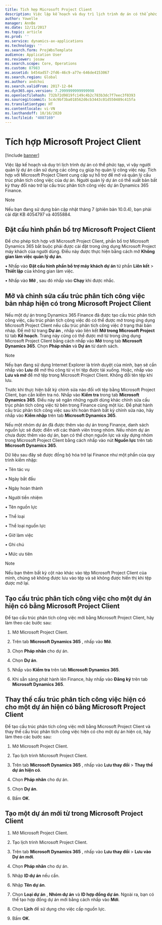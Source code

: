 ```yaml
---
title: Tích hợp Microsoft Project Client
description: Việc lập kế hoạch và duy trì lịch trình dự án có thể phức tạp, vì vậy người quản lý dự án cần sử dụng các công cụ giúp họ quản lý công việc này. Tích hợp với Microsoft Project Client cung cấp sự hỗ trợ để mở và quản lý cấu trúc phân tích công việc của dự án.
author: Yowelle
manager: AnnBe
ms.date: 12/11/2017
ms.topic: article
ms.prod: ''
ms.service: dynamics-ax-applications
ms.technology: ''
ms.search.form: ProjWbsTemplate
audience: Application User
ms.reviewer: josaw
ms.search.scope: Core, Operations
ms.custom: 87983
ms.assetid: b454ad57-2fd6-46c9-a77e-646de4153067
ms.search.region: Global
ms.author: andchoi
ms.search.validFrom: 2017-12-04
ms.dyn365.ops.version: 7.2999999999999998
ms.openlocfilehash: 732b72d9819fc149c4b2c783b3dc7f7eec3f0393
ms.sourcegitcommit: 5c4c9bf3ba018562d6cb3443c01d550489c415fa
ms.translationtype: HT
ms.contentlocale: vi-VN
ms.lasthandoff: 10/16/2020
ms.locfileid: "4087169"
---
```

# <a name="microsoft-project-client-integration"></a>Tích hợp Microsoft Project Client

[!include [banner](../includes/banner.md)]

Việc lập kế hoạch và duy trì lịch trình dự án có thể phức tạp, vì vậy người quản lý dự án cần sử dụng các công cụ giúp họ quản lý công việc này. Tích hợp với Microsoft Project Client cung cấp sự hỗ trợ để mở và quản lý cấu trúc phân tích công việc của dự án. Người quản lý dự án có thể xuất bản bất kỳ thay đổi nào trở lại cấu trúc phân tích công việc dự án Dynamics 365 Finance.

> [!NOTE]
> Nếu bạn đang sử dụng bản cập nhật tháng 7 (phiên bản 10.0.4), bạn phải cài đặt KB 4054797 và 4055884.

## <a name="configure-the-microsoft-project-client-add-in"></a>Đặt cấu hình phần bổ trợ Microsoft Project Client
Để cho phép tích hợp với Microsoft Project Client, phần bổ trợ Microsoft Dynamics 365 bắt buộc phải được cài đặt trong ứng dụng Microsoft Project máy khách của người dùng. Điều này được thực hiện bằng cách mở **Không gian làm việc quản lý dự án**.

•   Nhấp vào **Đặt cấu hình phần bổ trợ máy khách dự án** từ phần **Liên kết** > **Thiết lập** của không gian làm việc.

•   Nhấp vào **Mở** , sau đó nhấp vào **Chạy** khi được nhắc.

## <a name="open-and-edit-an-existing-draft-work-breakdown-structure-in-microsoft-project-client"></a>Mở và chỉnh sửa cấu trúc phân tích công việc bản nháp hiện có trong Microsoft Project Client
Nếu một dự án trong Dynamics 365 Finance đã được tạo cấu trúc phân tích công việc, cấu trúc phân tích công việc đó có thể được mở trong ứng dụng Microsoft Project Client nếu cấu trúc phân tích công việc ở trạng thái bản nháp. Để mở từ trang **Dự án** , nhấp vào liên kết **Mở trong Microsoft Project** từ tab **Kế hoạch**. Trang này cũng có thể được mở từ trong ứng dụng Microsoft Project Client bằng cách nhấp vào **Mở** trong tab **Microsoft Dynamics 365**. Chọn **Pháp nhân** và **Dự án** từ danh sách.

> [!NOTE]
> Nếu bạn đang sử dụng Internet Explorer là trình duyệt của mình, bạn sẽ cần nhấp vào **Lưu** để mở thủ công từ vị trí tệp được tải xuống. Hoặc, nhấp vào **Lưu và mở** để mở tệp trong Microsoft Project Client. Không đổi tên tệp khi lưu.

Trước khi thực hiện bất kỳ chỉnh sửa nào đối với tệp bằng Microsoft Project Client, bạn cần kiểm tra nó. Nhấp vào **Kiểm tra** trong tab **Microsoft Dynamics 365**. Điều này sẽ ngăn những người dùng khác chỉnh sửa cấu trúc phân tích công việc từ bên trong Finance cùng một lúc. Để phát hành cấu trúc phân tích công việc sau khi hoàn thành bất kỳ chỉnh sửa nào, hãy nhấp vào **Kiểm nhập** trên tab **Microsoft Dynamics 365**.

Nếu một nhóm dự án đã được thêm vào dự án trong Finance, danh sách nguồn lực sẽ được điền với các thành viên trong nhóm. Nếu nhóm dự án chưa được thêm vào dự án, bạn có thể chọn nguồn lực và xây dựng nhóm trong Microsoft Project Client bằng cách nhấp vào nút **Nguồn lực** trên tab **Microsoft Dynamics 365**. 

Dữ liệu sau đây sẽ được đồng bộ hóa trở lại Finance như một phần của quy trình kiểm nhập:

•   Tên tác vụ

•   Ngày bắt đầu

•   Ngày hoàn thành

•   Người tiền nhiệm

•   Tên nguồn lực

•   Thể loại

•   Thể loại nguồn lực

•   Giờ làm việc

•   Ghi chú

•   Mức ưu tiên

> [!NOTE]
> Nếu bạn thêm bất kỳ cột nào khác vào tệp Microsoft Project Client của mình, chúng sẽ không được lưu vào tệp và sẽ không được hiển thị khi tệp được mở lại.

## <a name="create-the-work-breakdown-structure-for-an-existing-project-using-microsoft-project-client"></a>Tạo cấu trúc phân tích công việc cho một dự án hiện có bằng Microsoft Project Client
Để tạo cấu trúc phân tích công việc mới bằng Microsoft Project Client, hãy làm theo các bước sau:


1.  Mở Microsoft Project Client.

2.  Trên tab **Microsoft Dynamics 365** , nhấp vào **Mở**.

3.  Chọn **Pháp nhân** cho dự án.

4.  Chọn **Dự án**.

5.  Nhấp vào **Kiểm tra** trên tab **Microsoft Dynamics 365**.

6.  Khi sẵn sàng phát hành lên Finance, hãy nhấp vào **Đăng ký** trên tab **Microsoft Dynamics 365**.

## <a name="replace-the-existing-work-breakdown-structure-for-an-existing-project-using-microsoft-project-client"></a>Thay thế cấu trúc phân tích công việc hiện có cho một dự án hiện có bằng Microsoft Project Client
Để tạo cấu trúc phân tích công việc mới bằng Microsoft Project Client và thay thế cấu trúc phân tích công việc hiện có cho một dự án hiện có, hãy làm theo các bước sau:

1.  Mở Microsoft Project Client.

2.  Tạo lịch trình Microsoft Project Client.

3.  Trên tab **Microsoft Dynamics 365** , nhấp vào **Lưu thay đổi** > **Thay thế dự án hiện có**.

4.  Chọn **Pháp nhân** cho dự án.

5.  Chọn **Dự án**.

6.  Bấm **OK**.

## <a name="create-a-new-project-from-within-microsoft-project-client"></a>Tạo một dự án mới từ trong Microsoft Project Client


1.  Mở Microsoft Project Client.

2.  Tạo lịch trình Microsoft Project Client.

3.  Trên tab **Microsoft Dynamics 365** , nhấp vào **Lưu thay đổi** > **Lưu vào Dự án mới**.

4.  Chọn **Pháp nhân** cho dự án.

5.  Nhập **ID dự án** nếu cần.

6.  Nhập **Tên dự án**.

7.  Chọn **Loại dự án** , **Nhóm dự án** và **ID hợp đồng dự án**. Ngoài ra, bạn có thể tạo hợp đồng dự án mới bằng cách nhấp vào **Mới**.

8.  Chọn **Lịch** để sử dụng cho việc cấp nguồn lực.

11. Bấm **OK**.
